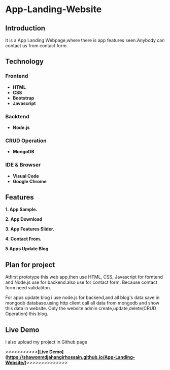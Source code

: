 # App-Landing-Website

## Introduction
It is a App Landing Webpage,where there is app features seen.Anybody can contact us from contact form.

## Technology
### Frontend
* **HTML**
* **CSS**
* **Bootstrap**
* **Javascript**

### Backtend
* **Node.js**

### CRUD Operation
* **MongoDB**

### IDE & Browser
* **Visual Code**
* **Google Chrome**

## Features
**1. App Sample.**

**2. App Download**

**3. App Features Slider.**

**4. Contact From.**

**5.Apps Update Blog**

## Plan for project
Atfirst prototype this web app,then use HTML, CSS, Javascript for forntend and Node.js use for backend.also use for contact form. Because contact form need validatiton.

For apps update blog i use node.js for backend,and all blog's data save in mongodb database.using http client call all data from mongodb and show this data in website. Only the website admin create,update,delete(CRUD Operation) this blog. 

## Live Demo
I also upload my project in Github page

<<<<<<<<<<<**[Live Demo] (https://shawonmdjahangirhossain.github.io/App-Landing-Website/)**>>>>>>>>>>>>>>

